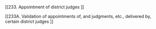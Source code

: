 [[233. Appointment of district judges ]]

[[233A. Validation of appointments of, and judgments, etc., delivered by, certain district judges ]]